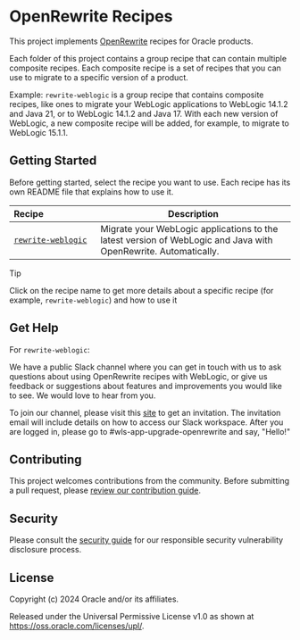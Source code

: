 # OpenRewrite Recipes

This project implements [OpenRewrite](https://docs.openrewrite.org) recipes for Oracle products.

Each folder of this project contains a group recipe that can contain multiple composite recipes. Each composite recipe is a set of recipes that you can use to migrate to a specific version of a product.

Example: `rewrite-weblogic` is a group recipe that contains composite recipes, like ones to migrate your WebLogic applications to WebLogic 14.1.2 and Java 21, or to WebLogic 14.1.2 and Java 17. With each new version of WebLogic, a new composite recipe will be added, for example, to migrate to WebLogic 15.1.1.

## Getting Started

Before getting started, select the recipe you want to use. Each recipe has its own README file that explains how to use it.

| Recipe | Description |
| :--- | --- |
| <code><span style="white-space: nowrap;">[rewrite-weblogic](rewrite-weblogic/README.md)&nbsp;</span></code> | Migrate your WebLogic applications to the latest version of WebLogic and Java with OpenRewrite. Automatically. |

> [!TIP]
> Click on the recipe name to get more details about a specific recipe (for example, `rewrite-weblogic`) and how to use it

## Get Help

For `rewrite-weblogic`:

We have a public Slack channel where you can get in touch with us to ask questions about using OpenRewrite recipes with WebLogic, or give us feedback or suggestions about features and improvements you would like to see. We would love to hear from you.

To join our channel, please visit this [site](https://join.slack.com/t/oracle-weblogic/shared_invite/zt-2tgq767tj-i4ip6suUiW2Cgykb~rMijg) to get an invitation. The invitation email will include details on how to access our Slack workspace. After you are logged in, please go to #wls-app-upgrade-openrewrite and say, "Hello!"

## Contributing

This project welcomes contributions from the community. Before submitting a pull request, please [review our contribution guide](./CONTRIBUTING.md).

## Security

Please consult the [security guide](./SECURITY.md) for our responsible security vulnerability disclosure process.

## License

Copyright (c) 2024 Oracle and/or its affiliates.

Released under the Universal Permissive License v1.0 as shown at
<https://oss.oracle.com/licenses/upl/>.
